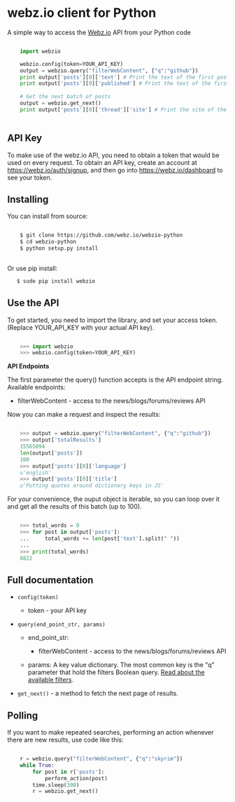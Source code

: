 webz.io client for Python
============================
A simple way to access the [Webz.io](https://webz.io) API from your Python code
```python

    import webzio

    webzio.config(token=YOUR_API_KEY)
    output = webzio.query("filterWebContent", {"q":"github"})
    print output['posts'][0]['text'] # Print the text of the first post
    print output['posts'][0]['published'] # Print the text of the first post publication date
    
    # Get the next batch of posts
    output = webzio.get_next()
    print output['posts'][0]['thread']['site'] # Print the site of the first post
    

```

API Key
-------

To make use of the webz.io API, you need to obtain a token that would be
used on every request. To obtain an API key, create an account at
https://webz.io/auth/signup, and then go into
https://webz.io/dashboard to see your token.


Installing
----------
You can install from source:

``` bash

    $ git clone https://github.com/webz.io/webzio-python
    $ cd webzio-python
    $ python setup.py install
    
 ```
 Or use pip install:
 
 ``` bash
    $ sudo pip install webzio
 ```
 
 Use the API
-----------

To get started, you need to import the library, and set your access token.
(Replace YOUR_API_KEY with your actual API key).

```python

    >>> import webzio
    >>> webzio.config(token=YOUR_API_KEY)      
```

**API Endpoints**

The first parameter the query() function accepts is the API endpoint string. Available endpoints:
* filterWebContent - access to the news/blogs/forums/reviews API

Now you can make a request and inspect the results:

```python

    >>> output = webzio.query("filterWebContent", {"q":"github"})
    >>> output['totalResults']
    15565094
    len(output['posts'])
    100
    >>> output['posts'][0]['language']
    u'english'
    >>> output['posts'][0]['title']
    u'Putting quotes around dictionary keys in JS'
```


For your convenience, the ouput object is iterable, so you can loop over it
and get all the results of this batch (up to 100). 

```python

    >>> total_words = 0
    >>> for post in output['posts']:
    ...     total_words += len(post['text'].split(" "))
    ...
    >>> print(total_words)
    8822
```    
Full documentation
------------------

* ``config(token)``

  * token - your API key

* ``query(end_point_str, params)``

  * end_point_str: 
    * filterWebContent - access to the news/blogs/forums/reviews API

  * params: A key value dictionary. The most common key is the "q" parameter that hold the filters Boolean query. [Read about the available filters](https://webz.io/documentation).

* ``get_next()`` - a method to fetch the next page of results.
    
    
Polling
-------

If you want to make repeated searches, performing an action whenever there are
new results, use code like this:

``` python

    r = webzio.query("filterWebContent", {"q":"skyrim"})
    while True:
        for post in r['posts']:
            perform_action(post)
        time.sleep(300)
        r = webzio.get_next()
```        

